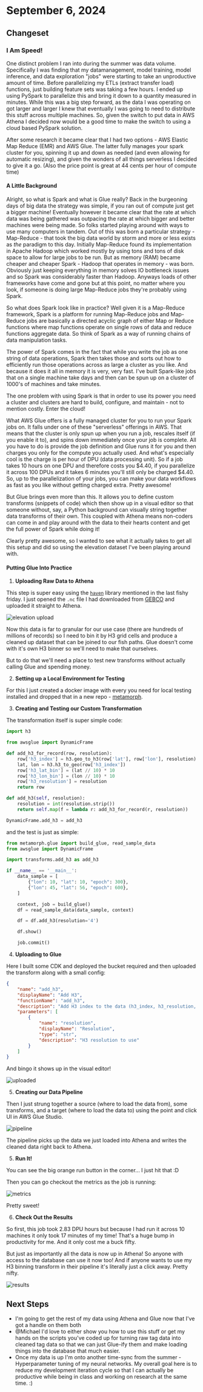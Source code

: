 # September 6, 2024

## Changeset 

### I Am Speed!

One distinct problem I ran into during the summer was data volume. Specifically I was finding that my datamanagement, model
training, model inference, and data exploration "jobs" were starting to take an unproductive amount of time. Before 
parallelizing my ETLs (extract transfer load) functions, just building feature sets was taking a few hours. I ended up using
PySpark to parallelize this and bring it down to a quantity measured in minutes. While this was a big step forward, as the data I was operating on got larger and larger I knew that eventually I was going to need to distribute this stuff across multiple machines. So, given the switch to put data in AWS Athena I decided now would be a good time to make the switch to using a cloud
based PySpark solution. 

After some research it became clear that I had two options - AWS Elastic Map Reduce (EMR) and AWS Glue. The latter fully manages
your spark cluster for you, spinning it up and down as needed (and even allowing for automatic resizing), and given the wonders
of all things serverless I decided to give it a go. (Also the price point is great at 44 cents per hour of compute time)

#### A Little Background

Alright, so what is Spark and what is Glue really? Back in the burgeoning days of big data the strategy was simple, if you ran out
of compute just get a bigger machine! Eventually however it became clear that the rate at which data was being gathered was
outpacing the rate at which bigger and better machines were being made. So folks started playing around with ways to use many
computers in tandem. Out of this was born a particular strategy - Map-Reduce - that took the big data world by storm and more or less
exists as _the_ paradigm to this day. Initially Map-Reduce found its implementation in Apache Hadoop which worked mostly 
by using tons and tons of disk space to allow for large jobs to be run. But as memory (RAM) became cheaper and cheaper Spark - Hadoop that operates in memory - was born. Obviously just keeping everything in memory solves IO bottleneck issues and so 
Spark was considerably faster than Hadoop. Anyways loads of other frameworks have come and gone but at this point, no matter
where you look, if someone is doing large Map-Reduce jobs they're probably using Spark. 

So what does Spark look like in practice? Well given it is a Map-Reduce framework, Spark is a platform for running Map-Reduce jobs
and Map-Reduce jobs are basically a directed acyclic graph of either Map or Reduce functions where map functions operate on
single rows of data and reduce functions aggregate data. So think of Spark as a way of running chains of data manipulation tasks.

The power of Spark comes in the fact that while you write the job as one string of data operations, Spark then takes those 
and sorts out how to efficiently run those operations across as large a cluster as you like. And because it does it all in memory
it is very, very fast. I've built Spark-like jobs that on a single machine take days and then can be spun up on a cluster of 
1000's of machines and take minutes. 

The one problem with using Spark is that in order to use its power you need a cluster and clusters are hard to build, configure,
and maintain - not to mention costly. Enter the cloud!

What AWS Glue offers is a fully managed cluster for you to run your Spark jobs on. It falls under one of these "serverless" 
offerings in AWS. That means that the cluster is only spun up when you run a job, rescales itself (if you enable it to), and spins down immediately once your job is complete. All you have to do is provide the job definition and Glue runs it for you
and then charges you only for the compute you actually used. And what's especially cool is the charge is per hour of DPU 
(data processing unit). So if a job takes 10 hours on one DPU and therefore costs you $4.40, if you parallelize it across 
100 DPUs and it takes 6 minutes you'll still only be charged $4.40. So, up to the parallelization of your jobs, you can make your
data workflows as fast as you like without getting charged extra. Pretty awesome!

But Glue brings even more than this. It allows you to define custom transforms (snippets of code) which then show up in a visual
editor so that someone without, say, a Python background can visually string together data transforms of their own. This 
coupled with Athena means non-coders can come in and play around with the data to their hearts content and get the full power of 
Spark while doing it! 

Clearly pretty awesome, so I wanted to see what it actually takes to get all this setup and did so using the elevation dataset
I've been playing around with.

#### Putting Glue Into Practice

1. **Uploading Raw Data to Athena**

This step is super easy using the [`haven`](https://github.com/networkearth/haven/tree/main) library mentioned in the last fishy friday. I just opened
the `.nc` file I had downloaded from [GEBCO](https://www.gebco.net/data_and_products/gridded_bathymetry_data/) and uploaded it straight to Athena. 

![elevation upload](2024_09_06/elevation_upload.png)

Now this data is far to granular for our use case (there are hundreds of 
millions of records) so I need to bin it by H3 grid cells and produce a 
cleaned up dataset that can be joined to our fish paths. Glue doesn't
come with it's own H3 binner so we'll need to make that ourselves. 

But to do that we'll need a place to test new transforms without actually
calling Glue and spending money. 

2. **Setting up a Local Environment for Testing**

For this I just created a docker image with every you need for local testing
installed and dropped that in a new repo - [metamorph](https://github.com/networkearth/metamorph). 

3. **Creating and Testing our Custom Transformation**

The transformation itself is super simple code:

```python
import h3

from awsglue import DynamicFrame

def add_h3_for_record(row, resolution):
    row['h3_index'] = h3.geo_to_h3(row['lat'], row['lon'], resolution)
    lat, lon = h3.h3_to_geo(row['h3_index'])
    row['h3_lat_bin'] = (lat // 10) * 10
    row['h3_lon_bin'] = (lon // 10) * 10
    row['h3_resolution'] = resolution
    return row

def add_h3(self, resolution):
    resolution = int(resolution.strip())
    return self.map(f = lambda r: add_h3_for_record(r, resolution))

DynamicFrame.add_h3 = add_h3
```

and the test is just as simple:

```python
from metamorph.glue import build_glue, read_sample_data
from awsglue import DynamicFrame

import transforms.add_h3 as add_h3

if __name__ == '__main__':
    data_sample = [
        {"lon": 10, "lat": 10, "epoch": 300},
        {"lon": 45, "lat": 56, "epoch": 600},
    ]

    context, job = build_glue()
    df = read_sample_data(data_sample, context)

    df = df.add_h3(resolution='4')

    df.show()

    job.commit()
```

4. **Uploading to Glue**

Here I built some CDK and deployed the bucket required and then uploaded the 
transform along with a small config:

```json
{
    "name": "add_h3",
    "displayName": "Add H3",
    "functionName": "add_h3",
    "description": "Add H3 index to the data (h3_index, h3_resolution, h3_lon_bin, h3_lat_bin)",
    "parameters": [
        {
            "name": "resolution",
            "displayName": "Resolution",
            "type": "str",
            "description": "H3 resolution to use"
        }
    ]
}
```

And bingo it shows up in the visual editor!

![uploaded](2024_09_06/uploaded.png)

5. **Creating our Data Pipeline**

Then I just strung together a source (where to load the data from), 
some transforms, and a target (where to load the data to) using the point
and click UI in AWS Glue Studio. 

![pipeline](2024_09_06/pipeline.png)

The pipeline picks up the data we just loaded into Athena and writes the
cleaned data right back to Athena. 

5. **Run It!**

You can see the big orange run button in the corner... I just hit that :D 

Then you can go checkout the metrics as the job is running:

![metrics](2024_09_06/metrics.png)

Pretty sweet!

6. **Check Out the Results**

So first, this job took 2.83 DPU hours but because I had run it across 10 
machines it only took 17 minutes of my time! That's a huge bump in 
productivity for me. And it only cost me a buck fifty. 

But just as importantly all the data is now up in Athena! So anyone with
access to the database can use it now too! And if anyone wants to use my 
H3 binning transform in their pipeline it's literally just a click 
away. Pretty nifty. 

![results](2024_09_06/results.png)

## Next Steps

- I'm going to get the rest of my data using Athena and Glue now that I've 
got a handle on them both
- @Michael I'd love to either show you how to use this stuff or get my hands
on the scripts you've coded up for turning raw tag data into cleaned tag data
so that we can just Glue-ify them and make loading things into the database 
that much easier. 
- Once my data is up I'm onto another time-sync from the summer - Hyperparameter 
tuning of my neural networks. My overall goal here is to reduce my development
iteration cycle so that I can actually be productive while being in class and working
on research at the same time. :) 







